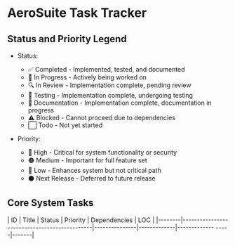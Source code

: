 # AeroSuite Task Tracker

## Status and Priority Legend

- Status:
  - ✅ Completed - Implemented, tested, and documented
  - 🔄 In Progress - Actively being worked on
  - 🔍 In Review - Implementation complete, pending review
  - 🧪 Testing - Implementation complete, undergoing testing
  - 📝 Documentation - Implementation complete, documentation in progress
  - ⚠️ Blocked - Cannot proceed due to dependencies
  - ⬜ Todo - Not yet started

- Priority:
  - 🔴 High - Critical for system functionality or security
  - 🟠 Medium - Important for full feature set
  - 🔵 Low - Enhances system but not critical path
  - ⚫ Next Release - Deferred to future release

## Core System Tasks

| ID     | Title                                        | Status        | Priority    |
Dependencies     | LOC   |
|--------|----------------------------------------------|---------------|-------------|-------------
-----|-------|
